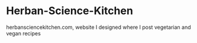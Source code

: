 # Herban-Science-Kitchen
herbansciencekitchen.com, website I designed where I post vegetarian and vegan recipes

